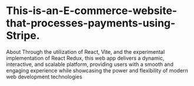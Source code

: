 # This-is-an-E-commerce-website-that-processes-payments-using-Stripe.
About Through the utilization of React, Vite, and the experimental implementation of React Redux, this web app delivers a dynamic, interactive, and scalable platform, providing users with a smooth and engaging experience while showcasing the power and flexibility of modern web development technologies
